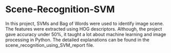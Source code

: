# Scene-Recognition-SVM
In this project, SVMs and Bag of Words were used to identify image scene.
The features were extracted using HOG descriptors. Although, the project gave accuracy under 50%, 
it taught a lot about machine learning and image processing in Python.
The detailed explanations can be found in the scene_recognition_using_SVM_report file.
